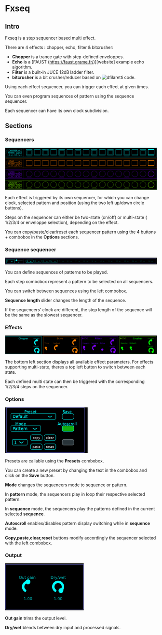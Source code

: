 # Fxseq

## Intro
Fxseq is a step sequencer based multi effect.

There are 4 effects : chopper, echo, filter & bitcrusher:

- **Chopper** is a trance gate with step-defined enveloppes.
- **Echo** is a [FAUST (https://faust.grame.fr/)][website] example echo algorithm.
- **Filter** is a built-in JUCE 12dB ladder filter.
- **bitcrusher** is a bit crusher/reducer based on ![dfilaretti](https://github.com/dfilaretti/bitcrusher-demo-2/tree/master) code.

Using each effect sequencer, you can trigger each effect at given times.

You can even program sequences of pattern using the sequence sequencer.

Each sequencer can have its own clock subdivision. 

## Sections
### Sequencers
![alt text](Ressources/images/sequencers.png)

Each effect is triggered by its own sequencer, for which you can change clock, selected pattern and position (using the two left up/down circle buttons).

Steps on the sequencer can either be two-state (on/off) or multi-state ( 1/2/3/4 or enveloppe selection), depending on the effect.

You can copy/paste/clear/reset each sequencer pattern using the 4 buttons + combobox in the **Options** sections.

### Sequence sequencer
![alt text](Ressources/images/sequenceSequencer.png)

You can define sequences of patterns to be played.

Each step combobox represent a pattern to be selected on all sequencers.

You can switch between sequences using the left combobox.

**Sequence length** slider changes the length of the sequence. 

If the sequencers' clock are different, the step length of the sequence will be the same as the slowest sequencer.

### Effects
![alt text](Ressources/images/effects.png)

The bottom left section displays all available effect parameters. For effects supporting multi-state, theres a top left button to switch between each state.

Each defined multi state can then be triggered with the corresponding 1/2/3/4 steps on the sequencer.

### Options
![alt text](Ressources/images/options.png)

Presets are callable using the **Presets** combobox.

You can create a new preset by changing the text in the combobox and click on the **Save** button.

**Mode** changes the sequencers mode to sequence or pattern. 

In **pattern** mode, the sequencers play in loop their respective selected pattern.

In **sequence** mode, the sequencers play the patterns defined in the current selected **sequence**.

**Autoscroll** enables/disables pattern display switching while in **sequence** mode.

**Copy,paste,clear,reset** buttons modify accordingly the sequencer selected with the left combobox.

### Output
![alt text](Ressources/images/output.png)

**Out gain** trims the output level.

**Dry/wet** blends between dry input and processed signals.

